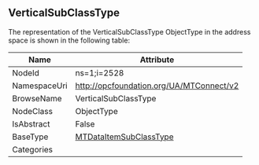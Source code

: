 <!-- objecttype -->
## VerticalSubClassType
  
<!-- end of text -->
The representation of the VerticalSubClassType ObjectType in the address space is shown in the following table:  

|Name|Attribute|
|---|---|
|NodeId|ns=1;i=2528|
|NamespaceUri|http://opcfoundation.org/UA/MTConnect/v2|
|BrowseName|VerticalSubClassType|
|NodeClass|ObjectType|
|IsAbstract|False|
|BaseType|[MTDataItemSubClassType](../../ObjectTypes/MTDataItemSubClassType/readme.md)|
|Categories||


